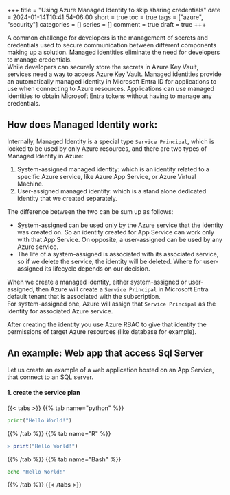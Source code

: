 +++
title = "Using Azure Managed Identity to skip sharing credentials"
date = 2024-01-14T10:41:54-06:00
short = true
toc = true
tags = ["azure", "security"]
categories = []
series = []
comment = true
draft = true
+++

A common challenge for developers is the management of secrets and credentials used to secure communication between different components making up a solution. Managed identities eliminate the need for developers to manage credentials.  
While developers can securely store the secrets in Azure Key Vault, services need a way to access Azure Key Vault. Managed identities provide an automatically managed identity in Microsoft Entra ID for applications to use when connecting to Azure resources. Applications can use managed identities to obtain Microsoft Entra tokens without having to manage any credentials.


## How does Managed Identity work:
Internally, Managed Identity is a special type `Service Principal`, which is locked to be used by only Azure resources, and there are two types of Managed Identity in Azure:  
1. System-assigned managed identity: which is an identity related to a specific Azure service, like Azure App Service, or Azure Virtual Machine. 
2. User-assigned managed identity: which is a stand alone dedicated identity that we created separately.

The difference between the two can be sum up as follows:  

* System-assigned can be used only by the Azure service that the identity was created on. So an identity created for App Service can work only with that App Service. On opposite, a user-assigned can be used by any Azure service.
* The life of a system-assigned is associated with its associated service, so if we delete the service, the identity will be deleted. Where for user-assigned its lifecycle depends on our decision.  

When we create a managed identity, either system-assigned or user-assigned, then Azure will create a `Service Principal` in Microsoft Entra default tenant that is associated with the subscription.   
For system-assigned one, Azure will assign that `Service Principal` as the identity for associated Azure service.  

After creating the identity you use Azure RBAC to give that identity the permissions of target Azure resources (like database for example).

## An example: Web app that access Sql Server

Let us create an example of a web application hosted on an App Service, that connect to an SQL server.  

#### 1. create the service plan

{{< tabs >}}
{{% tab name="python" %}}
```python
print("Hello World!")
```
{{% /tab %}}
{{% tab name="R" %}}
```R
> print("Hello World!")
```
{{% /tab %}}
{{% tab name="Bash" %}}
```Bash
echo "Hello World!"
```
{{% /tab %}}
{{< /tabs >}}